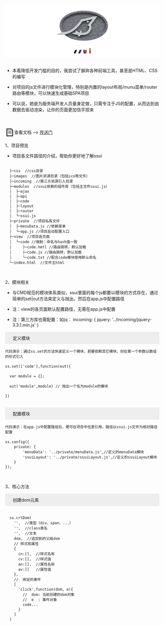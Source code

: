 <p align=center style="background-color: #fff;">
  <a href="#">
    <img src="https://raw.githubusercontent.com/zhaowucun13/ssui/master/assets/images/gh_ssui_logo.jpg" alt="layui" width="360">
  </a>
</p>

## 

* 本着降低开发门槛的目的，我尝试了摒弃各种前端工具，甚至是HTML、CSS的编写

* 对项目的js文件进行模块化管理，特别是内置的layout布局/munu菜单/router路由等模块，可以快速生成基础SPA项目

* 可以说，她是为服务端开发人员量身定做，只需专注于JS的配置，从而达到由数据去驱动渲染，让你的页面更加信手捏来

<div style="margin-top:50px;"></div>



<img style="vertical-align:middle;margin-bottom:3px;" src="https://raw.githubusercontent.com/zhaowucun13/ssui/master/assets/images/doc.png" alt="layui" width="30">查看文档 --> [传送门](http://47.107.154.57) 

1、项目预览

* 项目各文件路径的介绍，帮助你更好地了解ssui


```

  ├─css  //css目录
  ├─images  //图片资源目录（包括ico等文件）
  ├─incoming  //第三方资源引入目录
  ├─modules  //ssui依赖的组件库（包括主文件ssui.js）
  │  ├─ajax
  │  ├─api
  │  ├─code
  │  ├─layout
  │  ├─router
  │  └─ssui.js
  ├─private  //项目私有文件
  │  ├─menuData.js //依赖菜单
  │  └─app.js //项目启动配置入口
  ├─view  //项目各页面
  │  └─code //强制：命名与hash值一致
  │     ├─code.hmtl //路由跳转，默认加载
  │     ├─code.js //路由跳转，默认加载
  │     └─code.txt //配合code模块使用默认命名
  └─index.html  //文件主html
  
```

<div style="margin-top:30px;"></div>

2、模块相关 

* 与CMD规范的模块体系类似，ssui里面的每个js都要以模块的方式存在，通过简单的set|out方法来定义与抛出，然后在app.js中配置路径

* 注：view的各页面默认配置路径，无需在app.js中配置

* 注：第三方库也需配置：如jq： incoming: { jquery: '../incoming/jquery-3.3.1.min.js' }

<p style="background:#eee;padding:10px;padding-left:25px;">定义模块</p>

```
代码演示：通过ss.set的方法快速定义一个模块，若要依赖其它模块，则在第一个参数以数组的形式引入

ss.set(['code'],function(out){
  
  var module = {};

  out('module',module) // 抛出一个名为module的模块

})
  
```
<p style="background:#eee;padding:10px;padding-left:25px;">配置模块</p>

```
代码演示：在app.js中配置路径后，便可在项目中任意引用，路径以ssui.js文件为相对路径配置

ss.config({
	private: {
		'menuData': '../private/menuData.js',//定义的menuData模块
		'ssuiLayout': '../private/ssuiLayout.js',//定义的ssuiLayout模块
	}
});
  
```


<div style="margin-top:30px;"></div>

3、核心方法

<p style="background:#eee;padding:10px;padding-left:25px;">创建dom元素</p>

```

  ss.crtDom(
    '',  //类型（div、span、...）
    '',  //class类名
    '',  //文本
    dom,  //追加到的父级dom
    // 样式和属性
    {
      cn:[],  //样式名称
      cv:[],  //样式值
      an:[],  //属性名称
      av:[]   //属性值
    },
    //  绑定的事件
    [
      'click',function(dom, e){
        //  dom: 当前创建的dom对象
        //  e  : 事件对象 
        code...  
      }
    ]
  )
  
```







